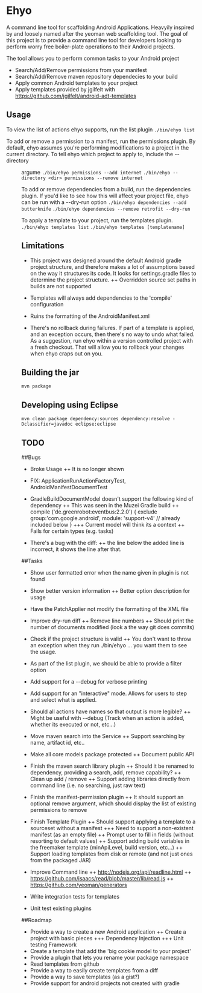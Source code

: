 Ehyo
====
A command line tool for scaffolding Android Applications. Heavyily inspired by and loosely named after the yeoman web scaffolding tool. The goal of this project is to provide a command line tool for developers looking to perform worry free boiler-plate operations to their Android projects.

The tool allows you to perform common tasks to your Android project
+ Search/Add/Remove permissions from your manifest
+ Search/Add/Remove maven repository dependecies to your build
+ Apply common Android templates to your project
+ Apply templates provided by jgilfelt with https://github.com/jgilfelt/android-adt-templates

Usage
-----
To view the list of actions ehyo supports, run the list plugin
`./bin/ehyo list`

To add or remove a permission to a manifest, run the permissions plugin. By default, ehyo assumes you're performing modifications to a project in the current directory. To tell ehyo which project to apply to, include the --directory <dir> argume
`./bin/ehyo permissions --add internet`
`./bin/ehyo --directory <dir> permissions --remove internet`

To add or remove dependencies from a build, run the dependencies plugin. If you'd like to see how this will affect your project file, ehyo can be run with a --dry-run option 
`./bin/ehyo dependencies --add butterknife`
`./bin/ehyo dependencies --remove retrofit --dry-run`

To apply a template to your project, run the templates plugin.
`./bin/ehyo templates list`
`./bin/ehyo templates [templatename]`

Limitations
-----------
+ This project was designed around the default Android gradle project structure, and therefore makes a lot of assumptions based on the way it structures its code. It looks for settings.gradle files to determine the project structure.
++ Overridden source set paths in builds are not supported

+ Templates will always add dependencies to the 'compile' configuration

+ Ruins the formatting of the AndroidManifest.xml

+ There's no rollback during failures. If part of a template is applied, and an exception occurs, then there's no way to undo what failed. As a suggestion, run ehyo within a version controlled project with a fresh checkout. That will allow you to rollback your changes when ehyo craps out on you.

Building the jar
----------------
`mvn package`

Developing using Eclipse
------------------------
`mvn clean package dependency:sources dependency:resolve -Dclassifier=javadoc eclipse:eclipse`

TODO
----
##Bugs
+ Broke Usage
++ It is no longer shown

+ FIX: ApplicationRunActionFactoryTest, AndroidManifestDocumentTest

+ GradleBuildDocumentModel doesn't support the following kind of dependency
++ This was seen in the Muzei Gradle build
++ compile ('de.greenrobot:eventbus:2.2.0') { exclude group:'com.google.android', module: 'support-v4' // already included below }
+++ Current model will think its a context
++ Fails for certain types (e.g. tasks)

+ There's a bug with the diff: 
++ the line below the added line is incorrect, it shows the line after that.

##Tasks
+ Show user formatted error when the name given in plugin is not found
+ Show better version information
++ Better option description for usage
+ Have the PatchApplier not modify the formatting of the XML file

+ Improve dry-run diff
++ Remove line numbers
++ Should print the number of documents modified (look a the way git does commits)

+ Check if the project structure is valid
++ You don't want to throw an exception when they run ./bin/ehyo ... you want them to see the usage. 

+ As part of the list plugin, we should be able to provide a filter option

+ Add support for a --debug for verbose printing

+ Add support for an "interactive" mode. Allows for users to step and select what is applied.

+ Should all actions have names so that output is more legible?
++ Might be useful with --debug (Track when an action is added, whether its executed or not, etc...)

+ Move maven search into the Service
++ Support searching by name, artifact id, etc..

+ Make all core models package protected
++ Document public API

+ Finish the maven search library plugin
++ Should it be renamed to dependency, providing a search, add, remove capability?
++ Clean up add / remove
++ Support adding libraries directly from command line (i.e. no searching, just raw text)

+ Finish the manifest-permission plugin
++ It should support an optional remove argument, which should display the list of existing permissions to remove

+ Finish Template Plugin
++ Should support applying a template to a sourceset without a manifest
+++ Need to support a non-existent manifest (as an empty file)
++ Prompt user to fill in fields (without resorting to default values)
++ Support adding build variables in the freemaker template (minApiLevel, build version, etc...)
++ Support loading templates from disk or remote (and not just ones from the packaged JAR)

+ Improve Command line
++ http://nodejs.org/api/readline.html
++ https://github.com/isaacs/read/blob/master/lib/read.js
++ https://github.com/yeoman/generators

+ Write integration tests for templates

+ Unit test existing plugins

##Roadmap
+ Provide a way to create a new Android application
++ Create a project with basic pieces
+++ Dependency Injection
+++ Unit testing Framework
+ Create a template that add the 'big cookie model to your project'
+ Provide a plugin that lets you rename your package namespace
+ Read templates from github
+ Provide a way to easily create templates from a diff
+ Provide a way to save templates (as a gist?)
+ Provide support for android projects not created with gradle